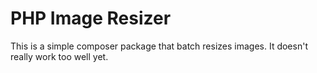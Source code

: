 # PHP Image Resizer

This is a simple composer package that batch resizes images. It doesn't really work too well yet.
